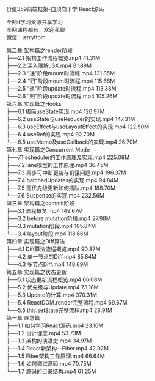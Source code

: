 价值359前端框架-自顶向下学 React源码

全网it学习资源共享学习<br>全网课程都有，欢迎私聊<br>微信：jerryttom<br>

第二章 架构篇之render阶段<br> ├──2.1 架构工作流程概览.mp4 41.31M<br> ├──2.2 深入理解JSX.mp4 81.89M<br> ├──2.3 “递”阶段mount时流程.mp4 131.85M<br> ├──2.4 “归”阶段mount时流程.mp4 115.68M<br> ├──2.5 “递”阶段update时流程.mp4 113.38M<br> └──2.6 “归”阶段update时流程.mp4 105.26M<br> 第六章 实现篇之Hooks<br> ├──6.1 极简useState实现.mp4 126.97M<br> ├──6.2 useState与useReducer的实现.mp4 147.31M<br> ├──6.3 useEffect与useLayoutEffect的实现.mp4 122.50M<br> ├──6.4 useRef的实现.mp4 92.70M<br> └──6.5 useMemo及useCallback的实现.mp4 26.70M<br> 第七章 实现篇之Concurrent Mode<br> ├──7.1 scheduler的工作原理及实现.mp4 225.08M<br> ├──7.2 lane模型的工作原理.mp4 36.45M<br> ├──7.3 异步可中断更新与饥饿问题.mp4 196.37M<br> ├──7.4 batchedUpdates的实现.mp4 94.84M<br> ├──7.5 高优先级更新如何插队.mp4 188.70M<br> └──7.6 Suspense的实现.mp4 232.56M<br> 第三章 架构篇之commit阶段<br> ├──3.1 流程概览.mp4 149.67M<br> ├──3.2 before mutation阶段.mp4 27.98M<br> ├──3.3 mutation阶段.mp4 105.84M<br> └──3.4 layout阶段.mp4 118.66M<br> 第四章 实现篇之Diff算法<br> ├──4.1 Diff算法流程概览.mp4 90.87M<br> ├──4.2 单一节点的Diff.mp4 85.84M<br> └──4.3 多节点Diff.mp4 148.69M<br> 第五章 实现篇之状态更新<br> ├──5.1 状态更新流程概览.mp4 66.08M<br> ├──5.2 优先级与Update.mp4 73.16M<br> ├──5.3 Update的计算.mp4 370.31M<br> ├──5.4 ReactDOM.render完整流程.mp4 69.67M<br> └──5.5 this.setState完整流程.mp4 23.91M<br> 第一章 理念篇<br> ├──1.1 如何学习React源码.mp4 23.16M<br> ├──1.2 设计理念.mp4 53.73M<br> ├──1.3 架构的演进史.mp4 34.97M<br> ├──1.4 React新架构—Fiber.mp4 42.02M<br> ├──1.5 Fiber架构工作原理.mp4 66.64M<br> ├──1.6 如何调试源码.mp4 70.75M<br> └──1.7 源码的目录结构.mp4 61.25M